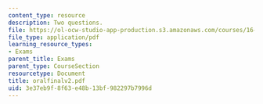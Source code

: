 ```yaml
---
content_type: resource
description: Two questions.
file: https://ol-ocw-studio-app-production.s3.amazonaws.com/courses/16-120-compressible-flow-spring-2003/3e37eb9f8f63e48b13bf982297b7996d_oralfinalv2.pdf
file_type: application/pdf
learning_resource_types:
- Exams
parent_title: Exams
parent_type: CourseSection
resourcetype: Document
title: oralfinalv2.pdf
uid: 3e37eb9f-8f63-e48b-13bf-982297b7996d
---
```

